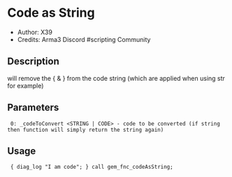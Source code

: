 # Code as String
* Author: X39
* Credits: Arma3 Discord #scripting Community
## Description
will remove the { & } from the code string (which are applied when using str for example)
## Parameters
```
 0: _codeToConvert <STRING | CODE> - code to be converted (if string then function will simply return the string again)
```
## Usage
```arma.sqf
 { diag_log "I am code"; } call gem_fnc_codeAsString;
```
